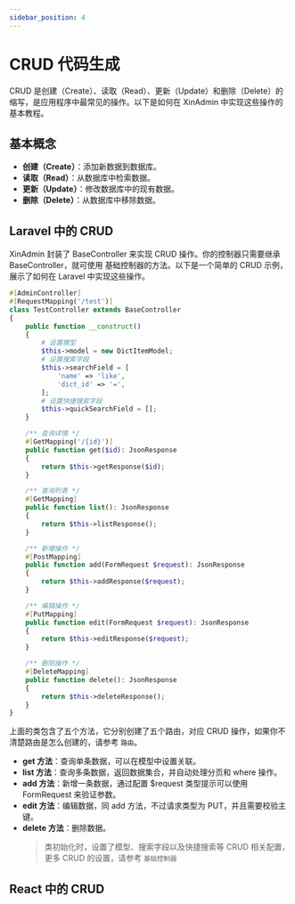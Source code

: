```yaml
---
sidebar_position: 4
---
```


# CRUD 代码生成

CRUD 是创建（Create）、读取（Read）、更新（Update）和删除（Delete）的缩写，是应用程序中最常见的操作。以下是如何在 XinAdmin 中实现这些操作的基本教程。

## 基本概念

- **创建（Create）**：添加新数据到数据库。
- **读取（Read）**：从数据库中检索数据。
- **更新（Update）**：修改数据库中的现有数据。
- **删除（Delete）**：从数据库中移除数据。

## Laravel 中的 CRUD

XinAdmin 封装了 BaseController 来实现 CRUD 操作。你的控制器只需要继承 BaseController，就可使用 基础控制器的方法。以下是一个简单的 CRUD 示例，展示了如何在 Laravel 中实现这些操作。

```php
#[AdminController]
#[RequestMapping('/test')]
class TestController extends BaseController
{
    public function __construct()
    {
        # 设置模型
        $this->model = new DictItemModel;
        # 设置搜索字段
        $this->searchField = [
            'name' => 'like',
            'dict_id' => '=',
        ];
        # 设置快捷搜索字段
        $this->quickSearchField = [];
    }

    /** 查询详情 */
    #[GetMapping('/{id}')]
    public function get($id): JsonResponse
    {
        return $this->getResponse($id);
    }

    /** 查询列表 */
    #[GetMapping]
    public function list(): JsonResponse
    {
        return $this->listResponse();
    }

    /** 新增操作 */
    #[PostMapping]
    public function add(FormRequest $request): JsonResponse
    {
        return $this->addResponse($request);
    }

    /** 编辑操作 */
    #[PutMapping]
    public function edit(FormRequest $request): JsonResponse
    {
        return $this->editResponse($request);
    }

    /** 删除操作 */
    #[DeleteMapping]
    public function delete(): JsonResponse
    {
        return $this->deleteResponse();
    }
}

```

上面的类包含了五个方法，它分别创建了五个路由，对应 CRUD 操作，如果你不清楚路由是怎么创建的，请参考 `路由`。

- **get 方法**：查询单条数据，可以在模型中设置关联。
- **list 方法**：查询多条数据，返回数据集合，并自动处理分页和 where 操作。
- **add 方法**：新增一条数据，通过配置 $request 类型提示可以使用 FormRequest 来验证参数。
- **edit 方法**：编辑数据，同 add 方法，不过请求类型为 PUT，并且需要校验主键。
- **delete 方法**：删除数据。
  > 类初始化时，设置了模型、搜索字段以及快捷搜索等 CRUD 相关配置，更多 CRUD 的设置，请参考 `基础控制器`

## React 中的 CRUD
